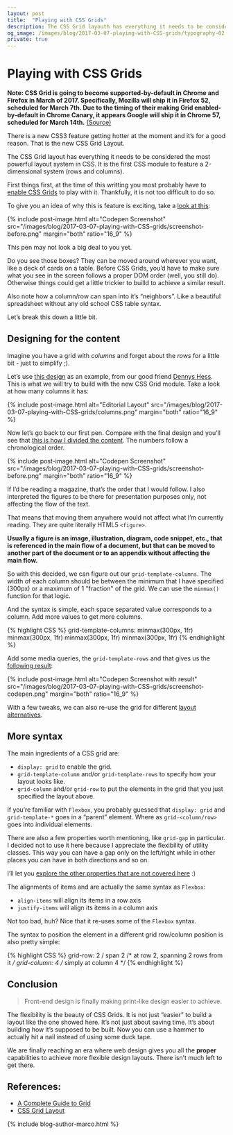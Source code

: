 ```yaml
---
layout: post
title:  "Playing with CSS Grids"
description: The CSS Grid layouth has everything it needs to be considered the most powerful layout system in CSS.
og_image: /images/blog/2017-03-07-playing-with-CSS-grids/typography-02.png
private: true
---
```


# Playing with CSS Grids

**Note: CSS Grid is going to become supported-by-default in Chrome and Firefox in March of 2017.  Specifically, Mozilla will ship it in Firefox 52, scheduled for March 7th.  Due to the timing of their making Grid enabled-by-default in Chrome Canary, it appears Google will ship it in Chrome 57, scheduled for March 14th.** [(Source)](http://meyerweb.com/eric/thoughts/2016/12/05/css-grid/)

There is a new CSS3 feature getting hotter at the moment and it’s for a good reason. That is the new CSS Grid Layout.

The CSS Grid layout has everything it needs to be considered the most powerful layout system in CSS. It is the first CSS module to feature a 2-dimensional system (rows and columns).

First things first, at the time of this writting you most probably have to [enable CSS Grids](http://caniuse.com/#feat=css-grid) to play with it. Thankfully, it is not too difficult to do so.

To give you an idea of why this is feature is exciting, take a [look at this](http://codepen.io/14islands/pen/2a76b95ce3a00f7c96805a47f95e8f5b):

{% include post-image.html alt="Codepen Screenshot" src="/images/blog/2017-03-07-playing-with-CSS-grids/screenshot-before.png" margin="both" ratio="16_9" %}

This pen may not look a big deal to you yet.

Do you see those boxes? They can be moved around wherever you want, like a deck of cards on a table. Before CSS Grids, you’d have to make sure what you see in the screen follows a proper DOM order (well, you still do). Otherwise things could get a little trickier to builld to achieve a similar result.

Also note how a column/row can span into it’s “neighbors”. Like a beautiful spreadsheet without any old school CSS table syntax.

Let’s break this down a little bit.

## Designing for the content

Imagine you have a grid with *columns* and forget about the *rows* for a little bit - just to simplify ;).

Let’s use [this design](https://dribbble.com/shots/3257702-Editorial-Layout-1) as an example, from our good friend [Dennys Hess](https://dribbble.com/dennyshess). This is what we will try to build with the new CSS Grid module. Take a look at how many columns it has:

{% include post-image.html alt="Editorial Layout" src="/images/blog/2017-03-07-playing-with-CSS-grids/columns.png" margin="both" ratio="16_9" %}

Now let’s go back to our first pen. Compare with the final design and you’ll see that [this is how I divided the content](http://codepen.io/14islands/pen/2a76b95ce3a00f7c96805a47f95e8f5b). The numbers follow a chronological order.

{% include post-image.html alt="Codepen Screenshot" src="/images/blog/2017-03-07-playing-with-CSS-grids/screenshot-before.png" margin="both" ratio="16_9" %}

If I’d be reading a magazine, that’s the order that I would follow. I also interpreted the figures to be there for presentation purposes only, not affecting the flow of the text. 

That means that moving them anywhere would not affect what I’m currently reading. They are quite literally HTML5 `<figure>`.

**Usually a figure is an image, illustration, diagram, code snippet, etc., that is referenced in the main flow of a document, but that can be moved to another part of the document or to an appendix without affecting the main flow.**

So with this decided, we can figure out our `grid-template-columns`. The width of each column should be between the minimum that I have specified (300px) or a maximum of 1 "fraction" of the grid. We can use the `minmax()` function for that logic.

And the syntax is simple, each space separated value corresponds to a column. Add more values to get more columns.

{% highlight CSS %}
grid-template-columns: minmax(300px, 1fr) minmax(300px, 1fr) minmax(300px, 1fr) minmax(300px, 1fr)
{% endhighlight %}

Add some media queries, the `grid-template-rows` and that gives us the [following result](http://codepen.io/14islands/full/ggeJrP/):

{% include post-image.html alt="Codepen Screenshot with result" src="/images/blog/2017-03-07-playing-with-CSS-grids/screenshot-codepen.png" margin="both" ratio="16_9" %}

With a few tweaks, we can also re-use the grid for different [layout alternatives](http://codepen.io/14islands/full/vgwxQQ/).


## More syntax

The main ingredients of a CSS grid are:

- `display: grid` to enable the grid.
- `grid-template-column` and/or `grid-template-rows` to specify how your layout looks like.
- `grid-column` and/or `grid-row` to put the elements in the grid that you just specified the layout above.

If you’re familiar with `Flexbox`, you probably guessed that `display: grid` and `grid-template-*` goes in a “parent” element. Where as `grid-<column/row>` goes into individual elements.

There are also a few properties worth mentioning, like `grid-gap` in particular. I decided not to use it here because I appreciate the flexibility of utility classes. This way you can have a gap only on the left/right while in other places you can have in both directions and so on. 

I’ll let you [explore the other properties that are not covered here](https://css-tricks.com/snippets/css/complete-guide-grid/) :)

The alignments of items and are actually the same syntax as `Flexbox`: 

- `align-items` will align its items in a row axis
-  `justify-items` will align its items in a column axis

Not too bad, huh? Nice that it re-uses some of the `Flexbox` syntax.

The syntax to position the element in a different grid row/column position is also pretty simple:

{% highlight CSS %}
grid-row: 2 / span 2 /* at row 2, spanning 2 rows from it */
grid-column: 4 /* simply at column 4 */
{% endhighlight %}


## Conclusion

> Front-end design is finally making print-like design easier to achieve.

The flexibility is the beauty of CSS Grids. It is not just “easier” to build a layout like the one showed here. It’s not just about saving time. It’s about building how it’s supposed to be built. Now you can use a hammer to actually hit a nail instead of using some duck tape.

We are finally reaching an era where web design gives you all the **proper** capabilities to achieve more flexible design layouts. There isn’t much left to get there.

## References:
- [A Complete Guide to Grid](https://css-tricks.com/snippets/css/complete-guide-grid/)
- [CSS Grid Layout](https://developer.mozilla.org/en-US/docs/Web/CSS/CSS_Grid_Layout)

{% include blog-author-marco.html %}
